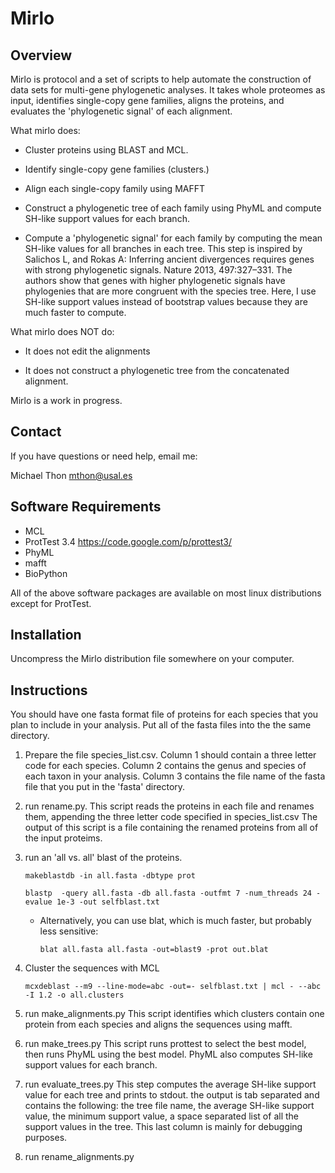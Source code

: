 Mirlo
=====

Overview
--------

Mirlo is protocol and a set of scripts to help automate the construction
of data sets for  multi-gene phylogenetic analyses. It takes whole
proteomes as input, identifies single-copy gene families, aligns the
proteins, and evaluates the 'phylogenetic signal' of each alignment.

What mirlo does:

* Cluster proteins using BLAST and MCL.

* Identify single-copy gene families (clusters.)

* Align each single-copy family using MAFFT

* Construct a phylogenetic tree of each family using PhyML and compute
SH-like support values for each branch.

* Compute a 'phylogenetic signal' for each family by computing the mean SH-like
values for all branches in each tree. This step is inspired by Salichos L,
and Rokas A: Inferring ancient divergences requires genes with strong
phylogenetic signals. Nature 2013, 497:327–331. The authors show that genes with
higher phylogenetic signals have phylogenies that are more congruent with the
species tree. Here, I use SH-like support values instead of bootstrap values
because they are much faster to compute.

What mirlo does NOT do:

* It does not edit the alignments

* It does not construct a phylogenetic tree from the concatenated
alignment.

Mirlo is a work in progress.

Contact
-------

If you have questions or need help, email me:

Michael Thon mthon@usal.es


Software Requirements
---------------------

- MCL
- ProtTest 3.4 https://code.google.com/p/prottest3/
- PhyML
- mafft
- BioPython

All of the above software packages are available on most linux
distributions except for ProtTest.

Installation
------------

Uncompress the Mirlo distribution file somewhere on your computer.

Instructions
------------

You should have one fasta format file of proteins for each species that
you plan to include in your analysis. Put all of the fasta files into
the the same directory.

1. Prepare the file species_list.csv. Column 1 should contain a three
letter code for each species. Column 2 contains the genus and species of
each taxon in your analysis.  Column 3 contains the file name of the
fasta file that you put in the 'fasta' directory.

1. run rename.py.  This script reads the proteins in each file and renames
them, appending the three letter code specified in species_list.csv The
output of this script is a file containing the renamed
proteins from all of the input proteims.

1. run an 'all vs. all' blast of the proteins.

    `makeblastdb -in all.fasta -dbtype prot`

    `blastp  -query all.fasta -db all.fasta -outfmt 7 -num_threads 24 -evalue 1e-3 -out selfblast.txt`

    * Alternatively, you can use blat, which is much faster, but probably
    less sensitive:

        `blat all.fasta all.fasta -out=blast9 -prot out.blat`

1. Cluster the sequences with MCL

    `mcxdeblast --m9 --line-mode=abc -out=- selfblast.txt | mcl - --abc -I 1.2 -o all.clusters`

1. run make_alignments.py This script identifies which clusters contain one
protein from each species and aligns the sequences using mafft.

1. run make_trees.py This script runs prottest to select the best model, then runs
PhyML using the best model. PhyML also computes SH-like support values
for each branch.

1. run evaluate_trees.py This step computes the average SH-like support value for
each tree and prints to stdout. the output is tab separated and contains the
following: the tree file name, the average SH-like support value, the minimum
support value, a space separated list of all the support values in the tree.
This last column is mainly for debugging purposes.

1. run rename_alignments.py

